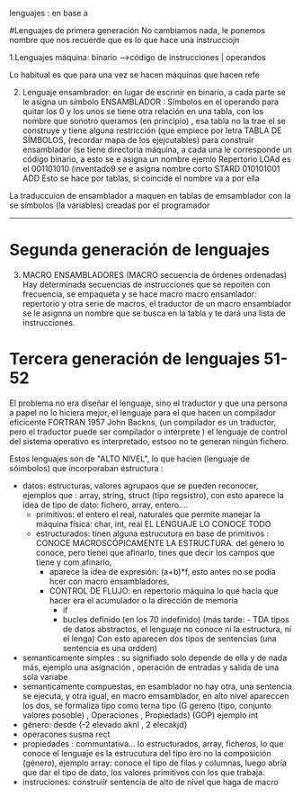 lenguajes : en base a

#Lenguajes de primera generación
No cambiamos nada, le ponemos nombre que nos recuerde que es lo que hace una instrucciojn

1.Lenguajes máquina: binario -->código de instrucciones  | operandos
 

Lo habitual es que para una vez se hacen máquinas que hacen refe

2. Lenguaje ensambrador:
en lugar de escrinir en binario, a cada parte se le asigna un símbolo
ENSAMBLADOR : Símbolos en el operando para quitar los 0 y los unos se tiene otra relación en una tabla, con los nombre que sonotro queramos (en principio) , esa tabla no la trae el se construye y tiene alguna restricción (que empiece por letra TABLA DE SÍMBOLOS, (recordar mapa de los ejejcutables) 
para construir ensamblador (se tiene directoria máquina, a cada una le corresponde un código binario, a esto se e asigna un nombre ejemlo
Repertorio 
LOAd es el 001101010 (inventado9 se e asigna nombre corto
 STARD 010101001
 ADD
 Esto se hace por tablas, si coincide el nombre va a por ella

La traduccuion de ensamblador a maquen en tablas de emsamblador con la se símbolos (la variables) creadas por el programador

---
# Segunda generación de lenguajes
3. MACRO ENSAMBLADORES
(MACRO secuencia de órdenes ordenadas) Hay determinada secuencias de instrucciones que se repoiten con frecuencia, se empaqueta y se hace macro
macro ensamlador: repertorio y otra serie de macros, el traductor de un macro ensamblador se le asignna un nombre que se busca en la tabla y te dará una lista de instrucciones.

# Tercera generación de lenguajes 51-52

El problema no era diseñar el lenguaje, sino el traductor y que una persona a papel no lo hiciera mejor, el lenguaje para el que hacen un compilador eficicente FORTRAN 1957 John Backns, (un compilador es un traductor, pero el traductor puede ser compilador o intérprete ) el lenguaje de control del sistema operativo es interpretado, estsoo no te generan ningún fichero.

Estos lenguajes son de "ALTO NIVEL", lo que hacien (lenguaje de sóimbolos) que incorporaban estructura :
- datos: estructuras, valores agrupaos que se pueden reconocer, ejemplos que : array, string, struct (tipo regsistro), con esto aparece la idea de tipo de dato: fichero, array, entero....
  - primitivos: el entero el real, naturales que permite manejar la máquina física: char, int, real  EL LENGUAJE LO CONOCE TODO
  - estructurados: tinen alguna estrucutura en base de primitivos : CONOCE MACROSCÓPICAMENTE LA ESTRUCTURA. del género lo conoce, pero tienei que afinarlo, tines que decir los campos que tiene y com afinarlo,
    - aparece la idea de expresión: (a+b)*f, esto antes no se podía hcer con macro ensambladores,
    - CONTROL DE FLUJO: en repertorio máquina lo que hacía que hacer era el acumulador o la dirección de memoria
      - if
      - bucles definido (en los 70 indefinido)
  (más tarde: - TDA tipos de datos abstractos, el lenguaje no conoce ni la estructura, ni el lenga)
Con esto aparecen dos tipos de sentencias (una sentencia es una ordden) 
- semanticamente simples : su signifiado solo depende de ella y de nada más, ejemplo una asignación , operación de entradas y salida de una sola variabe
- semanticamente compuestas, en esamblador no hay otra, una sentencia se ejecuta, y otra igual, en macro emsamblador, en alto nivel apareccen los dos, 
se formaliza tipo como terna tipo (G gereno (tipo, conjunto valores posoble) , Operaciones , Propiedads)  (GOP) ejemplo
int
- género: desde {-2 elevado aknl , 2 elecakjd}
- operacones susma rect
- propiedades : communtativa...
lo estructurados, array, ficheros, lo que conoce el lenguaje es la estrucutura del tipo èro no la composición (género), ejemplo array:
conoce el tipo de filas y columnas, luego abría que dar el tipo de dato, los valores primitivos con los que trabaja.
- instruciones: construiir sentencia de alto de nivel que haga de macro 
